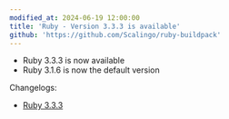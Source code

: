 ```yaml
---
modified_at: 2024-06-19 12:00:00
title: 'Ruby - Version 3.3.3 is available'
github: 'https://github.com/Scalingo/ruby-buildpack'
---
```


- Ruby 3.3.3 is now available
- Ruby 3.1.6 is now the default version

Changelogs:

- [Ruby 3.3.3](https://www.ruby-lang.org/en/news/2024/06/12/ruby-3-3-3-released/)
